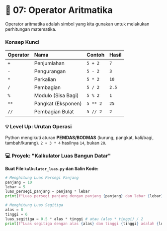 # 🧮 07: Operator Aritmatika

Operator aritmatika adalah simbol yang kita gunakan untuk melakukan perhitungan matematika.

### Konsep Kunci

| Operator | Nama               | Contoh   | Hasil |
| :------- | :----------------- | :------- | :---- |
| `+`      | Penjumlahan        | `5 + 2`  | `7`   |
| `-`      | Pengurangan        | `5 - 2`  | `3`   |
| `*`      | Perkalian          | `5 * 2`  | `10`  |
| `/`      | Pembagian          | `5 / 2`  | `2.5` |
| `%`      | Modulo (Sisa Bagi) | `5 % 2`  | `1`   |
| `**`     | Pangkat (Eksponen) | `5 ** 2` | `25`  |
| `//`     | Pembagian Bulat    | `5 // 2` | `2`   |

### 💡 Level Up: Urutan Operasi

Python mengikuti aturan **PEMDAS/BODMAS** (kurung, pangkat, kali/bagi, tambah/kurang). `2 + 3 * 4` hasilnya `14`, bukan `20`.

### 💻 Proyek: "Kalkulator Luas Bangun Datar"

**Buat File `kalkulator_luas.py` dan Salin Kode:**

```python
# Menghitung Luas Persegi Panjang
panjang = 10
lebar = 5
luas_persegi_panjang = panjang * lebar
print(f"Luas persegi panjang dengan panjang {panjang} dan lebar {lebar} adalah {luas_persegi_panjang}")

# Menghitung Luas Segitiga
alas = 8
tinggi = 6
luas_segitiga = 0.5 * alas * tinggi # atau (alas * tinggi) / 2
print(f"Luas segitiga dengan alas {alas} dan tinggi {tinggi} adalah {luas_segitiga}")
```
